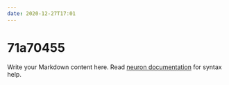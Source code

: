 ```yaml
---
date: 2020-12-27T17:01
---
```


# 71a70455

Write your Markdown content here. Read [neuron documentation](https://neuron.zettel.page/2011404.html) for syntax help.

